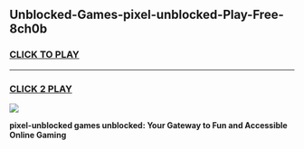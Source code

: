 
## Unblocked-Games-pixel-unblocked-Play-Free-8ch0b
<h3>
<a href="https://premium76.site?title=pixel-unblocked&ref=21A">CLICK TO PLAY</a></h3>
<hr>

<h3>
<a href="https://premium76.site?title=pixel-unblocked&ref=21A">CLICK 2 PLAY</a>
  
</h3>

<a href="https://premium76.site?title=pixel-unblocked&ref=21A"><img src="https://clearcache.store/games.png"></a>


**pixel-unblocked games unblocked: Your Gateway to Fun and Accessible Online Gaming**
